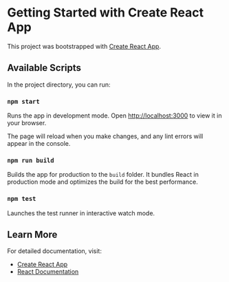 # Getting Started with Create React App

This project was bootstrapped with [Create React App](https://github.com/facebook/create-react-app).

## Available Scripts

In the project directory, you can run:

### `npm start`

Runs the app in development mode.
Open [http://localhost:3000](http://localhost:3000) to view it in your browser.

The page will reload when you make changes, and any lint errors will appear in the console.

### `npm run build`

Builds the app for production to the `build` folder. It bundles React in production mode and optimizes the build for the best performance.

### `npm test`

Launches the test runner in interactive watch mode.

## Learn More

For detailed documentation, visit:
- [Create React App](https://facebook.github.io/create-react-app/docs/getting-started)
- [React Documentation](https://reactjs.org/)
